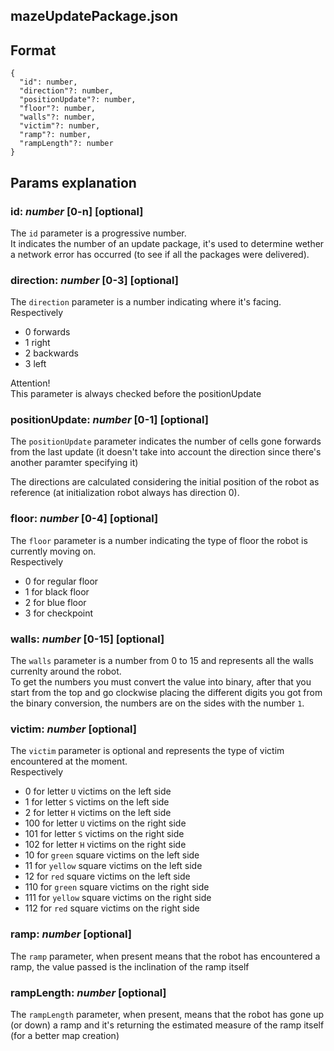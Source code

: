 mazeUpdatePackage.json
---

## Format
```
{
  "id": number,
  "direction"?: number,
  "positionUpdate"?: number,
  "floor"?: number,
  "walls"?: number,
  "victim"?: number,
  "ramp"?: number,
  "rampLength"?: number
}
```

## Params explanation
### id: _number_ [0-n] [optional]
The `id` parameter is a progressive number.\
It indicates the number of an update package, it's used to determine wether a network error has occurred (to see if all the packages were delivered).
### direction: _number_ [0-3] [optional]
The `direction` parameter is a number indicating where it's facing.\
Respectively
* 0 forwards
* 1 right
* 2 backwards
* 3 left

Attention!\
This parameter is always checked before the positionUpdate
### positionUpdate: _number_ [0-1] [optional]
The `positionUpdate` parameter indicates the number of cells gone forwards from the last update (it doesn't take into account the direction since there's another paramter specifying it)

The directions are calculated considering the initial position of the robot as reference (at initialization robot always has direction 0).
### floor: _number_ [0-4] [optional]
The `floor` parameter is a number indicating the type of floor the robot is currently moving on.\
Respectively
* 0 for regular floor
* 1 for black floor
* 2 for blue floor
* 3 for checkpoint
### walls: _number_ [0-15] [optional]
The `walls` parameter is a number from 0 to 15 and represents all the walls currenlty around the robot.\
To get the numbers you must convert the value into binary, after that you start from the top and go clockwise placing the different digits you got from the binary conversion, the numbers are on the sides with the number `1`.
### victim: _number_ [optional]
The `victim` parameter is optional and represents the type of victim encountered at the moment.\
Respectively
* 0 for letter `U` victims on the left side
* 1 for letter `S` victims on the left side
* 2 for letter `H` victims on the left side
* 100 for letter `U` victims on the right side
* 101 for letter `S` victims on the right side
* 102 for letter `H` victims on the right side
* 10 for `green` square victims on the left side
* 11 for `yellow` square victims on the left side
* 12 for `red` square victims on the left side
* 110 for `green` square victims on the right side
* 111 for `yellow` square victims on the right side
* 112 for `red` square victims on the right side

### ramp: _number_ [optional]
The `ramp` parameter, when present means that the robot has encountered a ramp, the value passed is the inclination of the ramp itself
### rampLength: _number_  [optional]
The `rampLength` parameter, when present, means that the robot has gone up (or down) a ramp and it's returning the estimated measure of the ramp itself (for a better map creation)